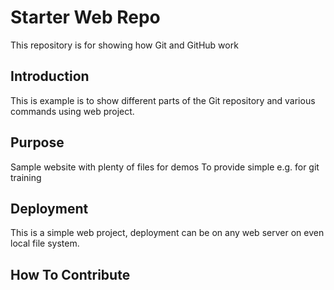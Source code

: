 # Starter Web Repo

This repository is for showing how Git and GitHub work
## Introduction
This is example is to show different parts of the Git 
repository and various commands using web project.
## Purpose

Sample website with plenty of files for demos
To provide simple e.g. for git training

## Deployment
This is a simple web project,
deployment can be on any web server on even
local file system.
## How To Contribute